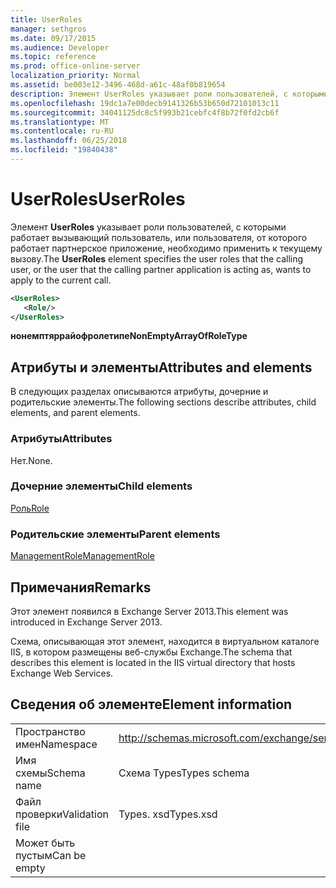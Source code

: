 ```yaml
---
title: UserRoles
manager: sethgros
ms.date: 09/17/2015
ms.audience: Developer
ms.topic: reference
ms.prod: office-online-server
localization_priority: Normal
ms.assetid: be003e12-3496-468d-a61c-48af0b819654
description: Элемент UserRoles указывает роли пользователей, с которыми работает вызывающий пользователь, или пользователя, от которого работает партнерское приложение, необходимо применить к текущему вызову.
ms.openlocfilehash: 19dc1a7e00decb9141326b53b650d72101013c11
ms.sourcegitcommit: 34041125dc8c5f993b21cebfc4f8b72f0fd2cb6f
ms.translationtype: MT
ms.contentlocale: ru-RU
ms.lasthandoff: 06/25/2018
ms.locfileid: "19840438"
---
```

# <a name="userroles"></a><span data-ttu-id="920b1-103">UserRoles</span><span class="sxs-lookup"><span data-stu-id="920b1-103">UserRoles</span></span>

<span data-ttu-id="920b1-104">Элемент **UserRoles** указывает роли пользователей, с которыми работает вызывающий пользователь, или пользователя, от которого работает партнерское приложение, необходимо применить к текущему вызову.</span><span class="sxs-lookup"><span data-stu-id="920b1-104">The **UserRoles** element specifies the user roles that the calling user, or the user that the calling partner application is acting as, wants to apply to the current call.</span></span> 
  
```XML
<UserRoles>
   <Role/>
</UserRoles>
```

 <span data-ttu-id="920b1-105">**нонемптяррайофролетипе**</span><span class="sxs-lookup"><span data-stu-id="920b1-105">**NonEmptyArrayOfRoleType**</span></span>
## <a name="attributes-and-elements"></a><span data-ttu-id="920b1-106">Атрибуты и элементы</span><span class="sxs-lookup"><span data-stu-id="920b1-106">Attributes and elements</span></span>

<span data-ttu-id="920b1-107">В следующих разделах описываются атрибуты, дочерние и родительские элементы.</span><span class="sxs-lookup"><span data-stu-id="920b1-107">The following sections describe attributes, child elements, and parent elements.</span></span>
  
### <a name="attributes"></a><span data-ttu-id="920b1-108">Атрибуты</span><span class="sxs-lookup"><span data-stu-id="920b1-108">Attributes</span></span>

<span data-ttu-id="920b1-109">Нет.</span><span class="sxs-lookup"><span data-stu-id="920b1-109">None.</span></span>
  
### <a name="child-elements"></a><span data-ttu-id="920b1-110">Дочерние элементы</span><span class="sxs-lookup"><span data-stu-id="920b1-110">Child elements</span></span>

[<span data-ttu-id="920b1-111">Роль</span><span class="sxs-lookup"><span data-stu-id="920b1-111">Role</span></span>](role.md)
  
### <a name="parent-elements"></a><span data-ttu-id="920b1-112">Родительские элементы</span><span class="sxs-lookup"><span data-stu-id="920b1-112">Parent elements</span></span>

[<span data-ttu-id="920b1-113">ManagementRole</span><span class="sxs-lookup"><span data-stu-id="920b1-113">ManagementRole</span></span>](managementrole.md)
  
## <a name="remarks"></a><span data-ttu-id="920b1-114">Примечания</span><span class="sxs-lookup"><span data-stu-id="920b1-114">Remarks</span></span>

<span data-ttu-id="920b1-115">Этот элемент появился в Exchange Server 2013.</span><span class="sxs-lookup"><span data-stu-id="920b1-115">This element was introduced in Exchange Server 2013.</span></span>
  
<span data-ttu-id="920b1-116">Схема, описывающая этот элемент, находится в виртуальном каталоге IIS, в котором размещены веб-службы Exchange.</span><span class="sxs-lookup"><span data-stu-id="920b1-116">The schema that describes this element is located in the IIS virtual directory that hosts Exchange Web Services.</span></span>
  
## <a name="element-information"></a><span data-ttu-id="920b1-117">Сведения об элементе</span><span class="sxs-lookup"><span data-stu-id="920b1-117">Element information</span></span>

|||
|:-----|:-----|
|<span data-ttu-id="920b1-118">Пространство имен</span><span class="sxs-lookup"><span data-stu-id="920b1-118">Namespace</span></span>  <br/> |http://schemas.microsoft.com/exchange/services/2006/types  <br/> |
|<span data-ttu-id="920b1-119">Имя схемы</span><span class="sxs-lookup"><span data-stu-id="920b1-119">Schema name</span></span>  <br/> |<span data-ttu-id="920b1-120">Схема Types</span><span class="sxs-lookup"><span data-stu-id="920b1-120">Types schema</span></span>  <br/> |
|<span data-ttu-id="920b1-121">Файл проверки</span><span class="sxs-lookup"><span data-stu-id="920b1-121">Validation file</span></span>  <br/> |<span data-ttu-id="920b1-122">Types. xsd</span><span class="sxs-lookup"><span data-stu-id="920b1-122">Types.xsd</span></span>  <br/> |
|<span data-ttu-id="920b1-123">Может быть пустым</span><span class="sxs-lookup"><span data-stu-id="920b1-123">Can be empty</span></span>  <br/> ||
   


